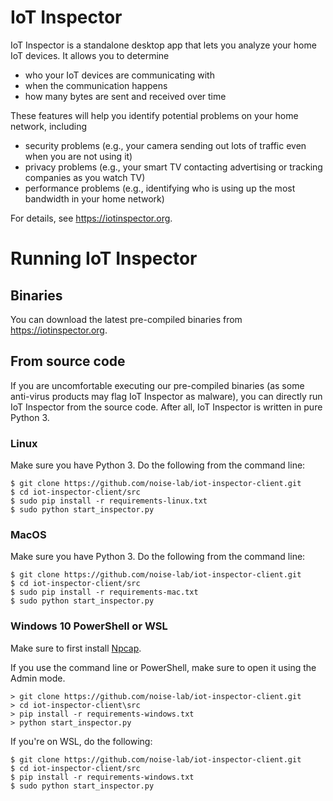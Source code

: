 # IoT Inspector

IoT Inspector is a standalone desktop app that lets you analyze your home IoT devices. It allows you to determine

* who your IoT devices are communicating with
* when the communication happens
* how many bytes are sent and received over time

These features will help you identify potential problems on your home network, including

* security problems (e.g., your camera sending out lots of traffic even when you are not using it)
* privacy problems (e.g., your smart TV contacting advertising or tracking companies as you watch TV)
* performance problems (e.g., identifying who is using up the most bandwidth in your home network)

For details, see https://iotinspector.org.

# Running IoT Inspector

## Binaries

You can download the latest pre-compiled binaries from https://iotinspector.org.

## From source code

If you are uncomfortable executing our pre-compiled binaries (as some anti-virus products may flag IoT Inspector as malware), you can directly run IoT Inspector from the source code. After all, IoT Inspector is written in pure Python 3. 

### Linux

Make sure you have Python 3. Do the following from the command line:

```
$ git clone https://github.com/noise-lab/iot-inspector-client.git
$ cd iot-inspector-client/src
$ sudo pip install -r requirements-linux.txt
$ sudo python start_inspector.py
```

### MacOS

Make sure you have Python 3. Do the following from the command line:

```
$ git clone https://github.com/noise-lab/iot-inspector-client.git
$ cd iot-inspector-client/src
$ sudo pip install -r requirements-mac.txt
$ sudo python start_inspector.py
```


### Windows 10 PowerShell or WSL

Make sure to first install [Npcap](https://nmap.org/dist/nmap-7.80-setup.exe). 

If you use the command line or PowerShell, make sure to open it using the Admin mode.

```
> git clone https://github.com/noise-lab/iot-inspector-client.git
> cd iot-inspector-client\src
> pip install -r requirements-windows.txt
> python start_inspector.py
```

If you're on WSL, do the following:

```
$ git clone https://github.com/noise-lab/iot-inspector-client.git
$ cd iot-inspector-client/src
$ pip install -r requirements-windows.txt
$ sudo python start_inspector.py
```


